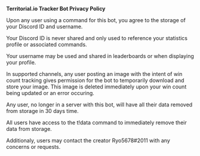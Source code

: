 **Territorial.io Tracker Bot Privacy Policy**

Upon any user using a command for this bot, you agree to the storage of your Discord ID and username.

Your Discord ID is never shared and only used to reference your statistics profile or associated commands.

Your username may be used and shared in leaderboards or when displaying your profile.

In supported channels, any user posting an image with the intent of win count tracking gives permission for the bot to temporarily download and store your image. 
This image is deleted immediately upon your win count being updated or an error occuring.

Any user, no longer in a server with this bot, will have all their data removed from storage in 30 days time.

All users have access to the t!data command to immediately remove their data from storage.

Additionaly, users may contact the creator Ryo5678#2011 with any concerns or requests.

